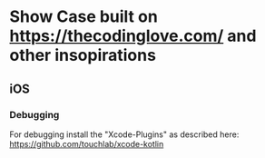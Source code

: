 # Show Case built on https://thecodinglove.com/ and other insopirations

## iOS
### Debugging
For debugging install the "Xcode-Plugins" as described here: https://github.com/touchlab/xcode-kotlin
